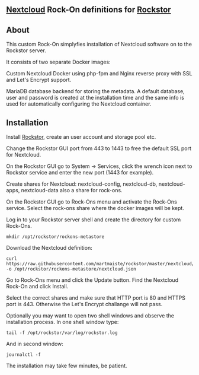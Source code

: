 ## [Nextcloud](https://nextcloud.com) Rock-On definitions for [Rockstor](https://rockstor.com)

## About

This custom Rock-On simplyfies installation of Nextcloud software on to the Rockstor server.

It consists of two separate Docker images:

Custom Nextcloud Docker using php-fpm and Nginx reverse proxy with SSL and Let's Encrypt support.

MariaDB database backend for storing the metadata. A default database, user and password is created at the installation time and the same info is used for automatically configuring the Nextcloud container.

## Installation

Install [Rockstor](http://rockstor.com/download.html), create an user account and storage pool etc.

Change the Rockstor GUI port from 443 to 1443 to free the default SSL port for Nextcloud.

On the Rockstor GUI go to System -> Services, click the wrench icon next to Rockstor service and enter the new port (1443 for example).

Create shares for Nextcloud: nextcloud-config, nextcloud-db, nextcloud-apps, nextcloud-data also a share for rock-ons.

On the Rockstor GUI go to Rock-Ons menu and activate the Rock-Ons service.
Select the rock-ons share where the docker images will be kept.

Log in to your Rockstor server shell and create the directory for custom Rock-Ons.
```
mkdir /opt/rockstor/rockons-metastore
```

Download the Nextcloud definition:
```
curl https://raw.githubusercontent.com/martmaiste/rockstor/master/nextcloud/nextcloud.json -o /opt/rockstor/rockons-metastore/nextcloud.json
```

Go to Rock-Ons menu and click the Update button. Find the Nextcloud Rock-On and click Install.

Select the correct shares and make sure that HTTP port is 80 and HTTPS port is 443. Otherwise the Let's Encrypt challange will not pass.

Optionally you may want to open two shell windows and observe the installation process.
In one shell window type:
```
tail -f /opt/rockstor/var/log/rockstor.log
```
And in second window:
```
journalctl -f
```

The installation may take few minutes, be patient.
